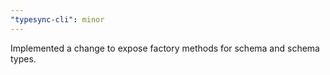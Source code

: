```yaml
---
"typesync-cli": minor
---
```


Implemented a change to expose factory methods for schema and schema types.
